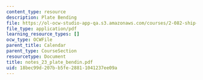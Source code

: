 ```yaml
---
content_type: resource
description: Plate Bending
file: https://ol-ocw-studio-app-qa.s3.amazonaws.com/courses/2-082-ship-structural-analysis-design-13-122-spring-2003/18bec99d207bb5fe28811041237ee09a_notes_23_plate_bendin.pdf
file_type: application/pdf
learning_resource_types: []
ocw_type: OCWFile
parent_title: Calendar
parent_type: CourseSection
resourcetype: Document
title: notes_23_plate_bendin.pdf
uid: 18bec99d-207b-b5fe-2881-1041237ee09a
---
```

